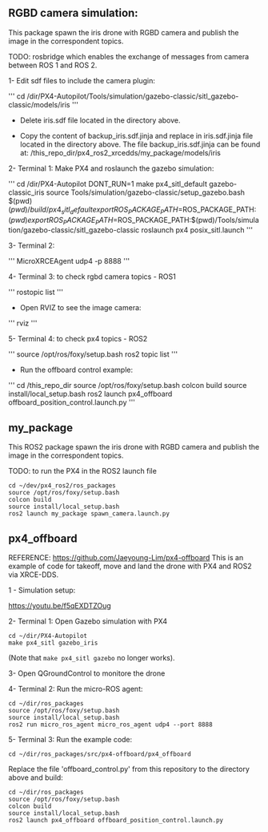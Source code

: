 ## RGBD camera simulation:

This package spawn the iris drone with RGBD camera and publish the image in the correspondent topics. 

TODO: rosbridge which enables the exchange of messages from camera between ROS 1 and ROS 2.

1- Edit sdf files to include the camera plugin:

'''
cd /dir/PX4-Autopilot/Tools/simulation/gazebo-classic/sitl_gazebo-classic/models/iris
'''

- Delete iris.sdf file located in the directory above.

- Copy the content of backup_iris.sdf.jinja and replace in iris.sdf.jinja file located in the directory above. 
The file backup_iris.sdf.jinja can be found at: /this_repo_dir/px4_ros2_xrcedds/my_package/models/iris

2- Terminal 1: Make PX4 and roslaunch the gazebo simulation:

'''
cd /dir/PX4-Autopilot
DONT_RUN=1 make px4_sitl_default gazebo-classic_iris 
source Tools/simulation/gazebo-classic/setup_gazebo.bash $(pwd) $(pwd)/build/px4_sitl_default
export ROS_PACKAGE_PATH=$ROS_PACKAGE_PATH:$(pwd)
export ROS_PACKAGE_PATH=$ROS_PACKAGE_PATH:$(pwd)/Tools/simulation/gazebo-classic/sitl_gazebo-classic
roslaunch px4 posix_sitl.launch
'''

3- Terminal 2: 

'''
MicroXRCEAgent udp4 -p 8888
'''

4- Terminal 3: to check rgbd camera topics - ROS1

'''
rostopic list
'''

- Open RVIZ to see the image camera:

'''
rviz 
'''

5- Terminal 4: to check px4 topics - ROS2

'''
source /opt/ros/foxy/setup.bash
ros2 topic list 
'''

- Run the offboard control example: 

'''
cd /this_repo_dir
source /opt/ros/foxy/setup.bash
colcon build
source install/local_setup.bash
ros2 launch px4_offboard offboard_position_control.launch.py
'''

## my_package

This ROS2 package spawn the iris drone with RGBD camera and publish the image in the correspondent topics. 

TODO: to run the PX4 in the ROS2 launch file

```
cd ~/dev/px4_ros2/ros_packages
source /opt/ros/foxy/setup.bash
colcon build
source install/local_setup.bash
ros2 launch my_package spawn_camera.launch.py
```

## px4_offboard

REFERENCE: https://github.com/Jaeyoung-Lim/px4-offboard
This is an example of code for takeoff, move and land the drone with PX4 and ROS2 via XRCE-DDS.

1 - Simulation setup:

https://youtu.be/f5qEXDTZOug

2- Terminal 1: Open Gazebo simulation with PX4

```
cd ~/dir/PX4-Autopilot
make px4_sitl gazebo_iris
```

(Note that `make px4_sitl gazebo` no longer works).

3- Open QGroundControl to monitore the drone

4- Terminal 2: Run the micro-ROS agent:

```
cd ~/dir/ros_packages
source /opt/ros/foxy/setup.bash
source install/local_setup.bash
ros2 run micro_ros_agent micro_ros_agent udp4 --port 8888
```

5- Terminal 3: Run the example code:

```
cd ~/dir/ros_packages/src/px4-offboard/px4_offboard
```

Replace the file 'offboard_control.py' from this repository to the directory above and build:

```
cd ~/dir/ros_packages
source /opt/ros/foxy/setup.bash
colcon build
source install/local_setup.bash
ros2 launch px4_offboard offboard_position_control.launch.py
```

